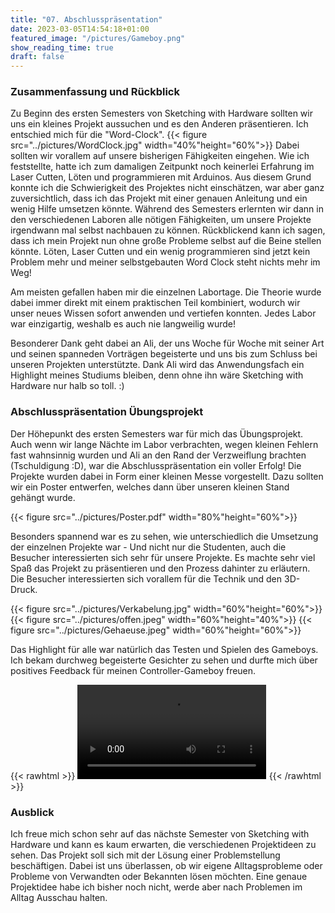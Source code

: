 ```yaml
---
title: "07. Abschlusspräsentation"
date: 2023-03-05T14:54:18+01:00
featured_image: "/pictures/Gameboy.png"
show_reading_time: true
draft: false
---
```


### Zusammenfassung und Rückblick

Zu Beginn des ersten Semesters von Sketching with Hardware sollten wir uns ein kleines Projekt aussuchen und es den Anderen präsentieren. Ich entschied mich für die "Word-Clock". 
{{< figure src="../pictures/WordClock.jpg" width="40%"height="60%">}}
Dabei sollten wir vorallem auf unsere bisherigen Fähigkeiten eingehen. Wie ich feststellte, hatte ich zum damaligen Zeitpunkt noch keinerlei Erfahrung im Laser Cutten, Löten und programmieren mit Arduinos. 
Aus diesem Grund konnte ich die Schwierigkeit des Projektes nicht einschätzen, war aber ganz zuversichtlich, dass ich das Projekt mit einer genauen Anleitung und ein wenig Hilfe umsetzen könnte.
Während des Semesters erlernten wir dann in den verschiedenen Laboren alle nötigen Fähigkeiten, um unsere Projekte irgendwann mal selbst nachbauen zu können. 
Rückblickend kann ich sagen, dass ich mein Projekt nun ohne große Probleme selbst auf die Beine stellen könnte. Löten, Laser Cutten und ein wenig programmieren sind jetzt kein Problem mehr und meiner selbstgebauten Word Clock steht nichts mehr im Weg!

Am meisten gefallen haben mir die einzelnen Labortage. Die Theorie wurde dabei immer direkt mit einem praktischen Teil kombiniert, wodurch wir unser neues Wissen sofort anwenden und vertiefen konnten. Jedes Labor war einzigartig, weshalb es auch nie langweilig wurde!

Besonderer Dank geht dabei an Ali, der uns Woche für Woche mit seiner Art und seinen spanneden Vorträgen begeisterte und uns bis zum Schluss bei unseren Projekten unterstützte. 
Dank Ali wird das Anwendungsfach ein Highlight meines Studiums bleiben, denn ohne ihn wäre Sketching with Hardware nur halb so toll. :) 


### Abschlusspräsentation Übungsprojekt

Der Höhepunkt des ersten Semesters war für mich das Übungsprojekt. 
Auch wenn wir lange Nächte im Labor verbrachten, wegen kleinen Fehlern fast wahnsinnig wurden und Ali an den Rand der Verzweiflung brachten (Tschuldigung :D), war die Abschlusspräsentation ein voller Erfolg!
Die Projekte wurden dabei in Form einer kleinen Messe vorgestellt. Dazu sollten wir ein Poster entwerfen, welches dann über unseren kleinen Stand gehängt wurde.

{{< figure src="../pictures/Poster.pdf" width="80%"height="60%">}}

Besonders spannend war es zu sehen, wie unterschiedlich die Umsetzung der einzelnen Projekte war - 
Und nicht nur die Studenten, auch die Besucher interessierten sich sehr für unsere Projekte. 
Es machte sehr viel Spaß das Projekt zu präsentieren und den Prozess dahinter zu erläutern.
Die Besucher interessierten sich vorallem für die Technik und den 3D-Druck. 

{{< figure src="../pictures/Verkabelung.jpg" width="60%"height="60%">}}
{{< figure src="../pictures/offen.jpeg" width="60%"height="40%">}}
{{< figure src="../pictures/Gehaeuse.jpeg" width="60%"height="60%">}}

Das Highlight für alle war natürlich das Testen und Spielen des Gameboys.
Ich bekam durchweg begeisterte Gesichter zu sehen und durfte mich über positives Feedback für meinen Controller-Gameboy freuen.

{{< rawhtml >}} 
<video width=60% controls autoplay>
    <source src="../pictures/demo.mp4" type="video/mp4">
    Your browser does not support the video tag.  
</video>
{{< /rawhtml >}} 


### Ausblick

Ich freue mich schon sehr auf das nächste Semester von Sketching with Hardware und kann es kaum erwarten, die verschiedenen Projektideen zu sehen. Das Projekt soll sich mit der Lösung einer Problemstellung beschäftigen. Dabei ist uns überlassen, ob wir eigene Alltagsprobleme oder Probleme von Verwandten oder Bekannten lösen möchten.
Eine genaue Projektidee habe ich bisher noch nicht, werde aber nach Problemen im Alltag Ausschau halten.